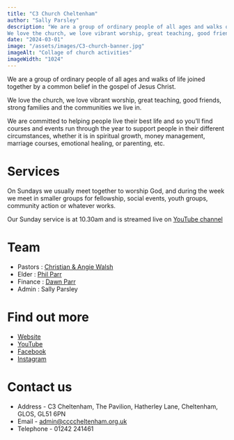 ```yaml
---
title: "C3 Church Cheltenham"
author: "Sally Parsley"
description: "We are a group of ordinary people of all ages and walks of life joined together by a common belief in the gospel of Jesus Christ.
We love the church, we love vibrant worship, great teaching, good friends, strong families and the communities we live in."
date: "2024-03-01"
image: "/assets/images/C3-church-banner.jpg"
imageAlt: "Collage of church activities"
imageWidth: "1024"
---
```


We are a group of ordinary people of all ages and walks of life joined together by a common belief in the gospel of Jesus Christ.

We love the church, we love vibrant worship, great teaching, good friends, strong families and the communities we live in.

We are committed to helping people live their best life and so you’ll find courses and events run through the year to support people in their different circumstances, whether it is in spiritual growth, money management, marriage courses, emotional healing, or parenting, etc.

# Services

On Sundays we usually meet together to worship God, and during the week we meet in smaller groups for fellowship, social events, youth groups, community action or whatever works.

Our Sunday service is at 10.30am and is streamed live on [YouTube channel](https://www.youtube.com/channel/UCGWdXXAAzEFS5ALakwRDHyQ?)

# Team

- Pastors : [Christian & Angie Walsh](https://c3cheltenham.org.uk/im-new-here/whos-who)
- Elder : [Phil Parr](https://c3cheltenham.org.uk/im-new-here/whos-who)
- Finance : [Dawn Parr](https://c3cheltenham.org.uk/im-new-here/whos-who)
- Admin : Sally Parsley

# Find out more

- [Website](http://c3cheltenham.org.uk)
- [YouTube](https://www.youtube.com/channel/UCGWdXXAAzEFS5ALakwRDHyQ?)
- [Facebook](http://www.facebook.com/c3churchcheltenham)
- [Instagram](http://www.instagram.com/c3_chelt/)

# Contact us

- Address   - C3 Cheltenham, The Pavilion, Hatherley Lane, Cheltenham, GLOS, GL51 6PN
- Email     - [admin@ccccheltenham.org.uk](mailto:admin@ccccheltenham.org.uk)
- Telephone - 01242 241461
